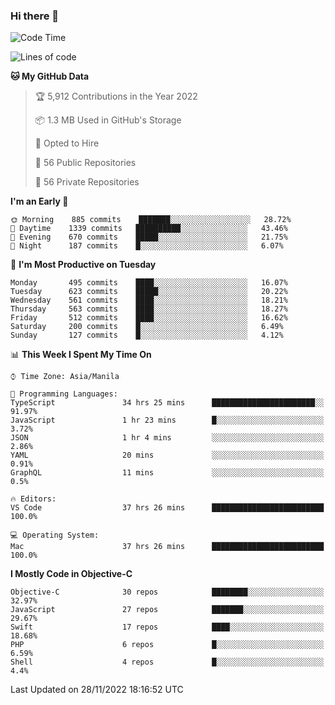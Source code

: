 ### Hi there 👋

<!--START_SECTION:waka-->
![Code Time](http://img.shields.io/badge/Code%20Time-3%2C428%20hrs%206%20mins-blue)

![Lines of code](https://img.shields.io/badge/From%20Hello%20World%20I%27ve%20Written-2%20Million%20lines%20of%20code-blue)

**🐱 My GitHub Data** 

> 🏆 5,912 Contributions in the Year 2022
 > 
> 📦 1.3 MB Used in GitHub's Storage 
 > 
> 💼 Opted to Hire
 > 
> 📜 56 Public Repositories 
 > 
> 🔑 56 Private Repositories  
 > 
**I'm an Early 🐤** 

```text
🌞 Morning    885 commits    ███████░░░░░░░░░░░░░░░░░░   28.72% 
🌆 Daytime    1339 commits   ██████████░░░░░░░░░░░░░░░   43.46% 
🌃 Evening    670 commits    █████░░░░░░░░░░░░░░░░░░░░   21.75% 
🌙 Night      187 commits    █░░░░░░░░░░░░░░░░░░░░░░░░   6.07%

```
📅 **I'm Most Productive on Tuesday** 

```text
Monday       495 commits    ████░░░░░░░░░░░░░░░░░░░░░   16.07% 
Tuesday      623 commits    █████░░░░░░░░░░░░░░░░░░░░   20.22% 
Wednesday    561 commits    ████░░░░░░░░░░░░░░░░░░░░░   18.21% 
Thursday     563 commits    ████░░░░░░░░░░░░░░░░░░░░░   18.27% 
Friday       512 commits    ████░░░░░░░░░░░░░░░░░░░░░   16.62% 
Saturday     200 commits    █░░░░░░░░░░░░░░░░░░░░░░░░   6.49% 
Sunday       127 commits    █░░░░░░░░░░░░░░░░░░░░░░░░   4.12%

```


📊 **This Week I Spent My Time On** 

```text
⌚︎ Time Zone: Asia/Manila

💬 Programming Languages: 
TypeScript               34 hrs 25 mins      ███████████████████████░░   91.97% 
JavaScript               1 hr 23 mins        █░░░░░░░░░░░░░░░░░░░░░░░░   3.72% 
JSON                     1 hr 4 mins         ░░░░░░░░░░░░░░░░░░░░░░░░░   2.86% 
YAML                     20 mins             ░░░░░░░░░░░░░░░░░░░░░░░░░   0.91% 
GraphQL                  11 mins             ░░░░░░░░░░░░░░░░░░░░░░░░░   0.5%

🔥 Editors: 
VS Code                  37 hrs 26 mins      █████████████████████████   100.0%

💻 Operating System: 
Mac                      37 hrs 26 mins      █████████████████████████   100.0%

```

**I Mostly Code in Objective-C** 

```text
Objective-C              30 repos            ████████░░░░░░░░░░░░░░░░░   32.97% 
JavaScript               27 repos            ███████░░░░░░░░░░░░░░░░░░   29.67% 
Swift                    17 repos            ████░░░░░░░░░░░░░░░░░░░░░   18.68% 
PHP                      6 repos             █░░░░░░░░░░░░░░░░░░░░░░░░   6.59% 
Shell                    4 repos             █░░░░░░░░░░░░░░░░░░░░░░░░   4.4%

```



 Last Updated on 28/11/2022 18:16:52 UTC
<!--END_SECTION:waka-->


<!--
**rad182/rad182** is a ✨ _special_ ✨ repository because its `README.md` (this file) appears on your GitHub profile.

Here are some ideas to get you started:

- 🔭 I’m currently working on ...
- 🌱 I’m currently learning ...
- 👯 I’m looking to collaborate on ...
- 🤔 I’m looking for help with ...
- 💬 Ask me about ...
- 📫 How to reach me: ...
- 😄 Pronouns: ...
- ⚡ Fun fact: ...
-->
